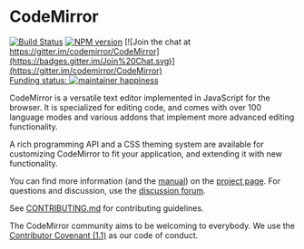 # CodeMirror[![Build Status](https://travis-ci.org/codemirror/CodeMirror.svg)](https://travis-ci.org/codemirror/CodeMirror)[![NPM version](https://img.shields.io/npm/v/codemirror.svg)](https://www.npmjs.org/package/codemirror)[![Join the chat at https://gitter.im/codemirror/CodeMirror](https://badges.gitter.im/Join%20Chat.svg)](https://gitter.im/codemirror/CodeMirror)  [Funding status: ![maintainer happiness](https://marijnhaverbeke.nl/fund/status_s.png?again)](https://marijnhaverbeke.nl/fund/)CodeMirror is a versatile text editor implemented in JavaScript forthe browser. It is specialized for editing code, and comes with over100 language modes and various addons that implement more advancedediting functionality.A rich programming API and a CSS theming system are available forcustomizing CodeMirror to fit your application, and extending it withnew functionality.You can find more information (and the[manual](http://codemirror.net/doc/manual.html)) on the [projectpage](http://codemirror.net). For questions and discussion, use the[discussion forum](http://discuss.codemirror.net/).See[CONTRIBUTING.md](https://github.com/codemirror/CodeMirror/blob/master/CONTRIBUTING.md)for contributing guidelines.The CodeMirror community aims to be welcoming to everybody. We use the[Contributor Covenant(1.1)](http://contributor-covenant.org/version/1/1/0/) as our code ofconduct.